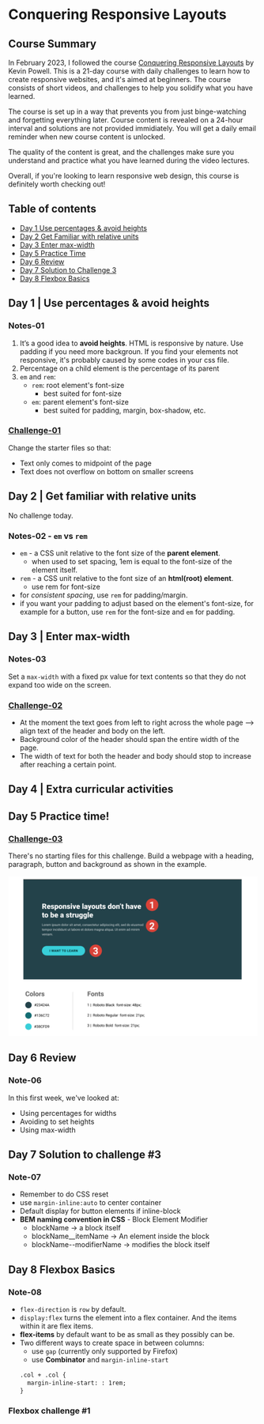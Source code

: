 # Conquering Responsive Layouts

## Course Summary

In February 2023, I followed the course [Conquering Responsive Layouts](https://courses.kevinpowell.co/view/courses/conquering-responsive-layouts) by Kevin Powell. This is a 21-day course with daily challenges to learn how to create responsive websites, and it's aimed at beginners. The course consists of short videos, and challenges to help you solidify what you have learned.

The course is set up in a way that prevents you from just binge-watching and forgetting everything later. Course content is revealed on a 24-hour interval and solutions are not provided immidiately. You will get a daily email reminder when new course content is unlocked.

The quality of the content is great, and the challenges make sure you understand and practice what you have learned during the video lectures.

Overall, if you're looking to learn responsive web design, this course is definitely worth checking out!

## Table of contents

- [Day 1 Use percentages & avoid heights](#day-1--use-percentages--avoid-heights)
- [Day 2 Get Familiar with relative units](#day-2--get-familiar-with-relative-units)
- [Day 3 Enter max-width](#day-3--enter-max-width)
- [Day 5 Practice Time](#day-5-practice-time)
- [Day 6 Review](#day-6-review)
- [Day 7 Solution to Challenge 3](#day-7-solution-to-challenge-3)
- [Day 8 Flexbox Basics](#day-8-flexbox-basics)

## Day 1 | Use percentages & avoid heights

### Notes-01

1. It’s a good idea to **avoid heights**. HTML is responsive by nature. Use padding if you need more backgroun. If you find your elements not responsive, it's probably caused by some codes in your css file.
2. Percentage on a child element is the percentage of its parent
3. `em` and `rem`:
   - `rem`: root element's font-size
     - best suited for font-size
   - `em`: parent element's font-size
     - best suited for padding, margin, box-shadow, etc.

### [Challenge-01](./challenge-01/)

Change the starter files so that:

- Text only comes to midpoint of the page
- Text does not overflow on bottom on smaller screens

## Day 2 | Get familiar with relative units

No challenge today.

### Notes-02 - `em` vs `rem`

- `em` - a CSS unit relative to the font size of the **parent element**.
  - when used to set spacing, 1em is equal to the font-size of the element itself.
- `rem` - a CSS unit relative to the font size of an **html(root) element**.
  - use rem for font-size
- for _consistent spacing_, use `rem` for padding/margin.
- if you want your padding to adjust based on the element's font-size, for example for a button, use `rem` for the font-size and `em` for padding.

## Day 3 | Enter max-width

### Notes-03

Set a `max-width` with a fixed px value for text contents so that they do not expand too wide on the screen.

### [Challenge-02](./challenge-02/)

- At the moment the text goes from left to right across the whole page --> align text of the header and body on the left.
- Background color of the header should span the entire width of the page.
- The width of text for both the header and body should stop to increase after reaching a certain point.

## Day 4 | Extra curricular activities

## Day 5 Practice time!

### [Challenge-03](./challenge-03/)

There's no starting files for this challenge. Build a webpage with a heading, paragraph, button and background as shown in the example.</br>
</br>
<img src="./challenge-03/design-specs.png " width="600" >

## Day 6 Review

### Note-06

In this first week, we've looked at:

- Using percentages for widths
- Avoiding to set heights
- Using max-width

## Day 7 Solution to challenge #3

### Note-07

- Remember to do CSS reset
- use `margin-inline:auto` to center container
- Default display for button elements if inline-block
- **BEM naming convention in CSS** - Block Element Modifier
  - blockName -> a block itself
  - blockName\_\_itemName -> An element inside the block
  - blockName--modifierName -> modifies the block itself

## Day 8 Flexbox Basics

### Note-08

- `flex-direction` is `row` by default.
- `display:flex` turns the element into a flex container. And the items within it are flex items.
- **flex-items** by default want to be as small as they possibly can be.
- Two different ways to create space in between columns:
  - use `gap` (currently only supported by Firefox)
  - use **Combinator** and `margin-inline-start`
  ```
  .col + .col {
    margin-inline-start: : 1rem;
  }
  ```

### Flexbox challenge #1
